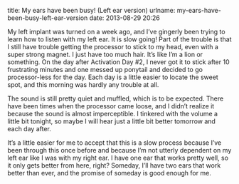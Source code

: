 title: My ears have been busy! (Left ear version)
urlname: my-ears-have-been-busy-left-ear-version
date: 2013-08-29 20:26

My left implant was turned on a week ago, and I&#x02bc;ve gingerly been trying to learn how to listen with my left ear.
It is slow going! Part of the trouble is that I still have trouble getting the processor to stick to my head, even with
a super strong magnet. I just have too much hair. It&#x02bc;s like I&#x02bc;m a lion or something. On the day after
Activation Day #2, I never got it to stick after 10 frustrating minutes and one messed up ponytail and decided to go
processor-less for the day. Each day is a little easier to locate the sweet spot, and this morning was hardly any
trouble at all.

The sound is still pretty quiet and muffled, which is to be expected. There have been times when the processor came
loose, and I didn&#x02bc;t realize it because the sound is almost imperceptible. I tinkered with the volume a little bit
tonight, so maybe I will hear just a little bit better tomorrow and each day after.

It&#x02bc;s a little easier for me to accept that this is a slow process because I&#x02bc;ve been through this once
before and because I&#x02bc;m not utterly dependent on my left ear like I was with my right ear. I have one ear that
works pretty well, so it only gets better from here, right? Someday, I&#x02bc;ll have two ears that work better than
ever, and the promise of someday is good enough for me.
